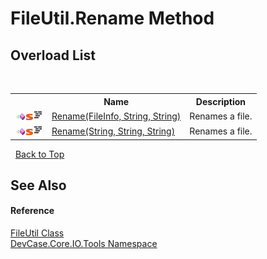 # FileUtil.Rename Method 
 


## Overload List
&nbsp;<table><tr><th></th><th>Name</th><th>Description</th></tr><tr><td>![Public method](media/pubmethod.gif "Public method")![Static member](media/static.gif "Static member")![Code example](media/CodeExample.png "Code example")</td><td><a href="M_DevCase_Core_IO_Tools_FileUtil_Rename">Rename(FileInfo, String, String)</a></td><td>
Renames a file.</td></tr><tr><td>![Public method](media/pubmethod.gif "Public method")![Static member](media/static.gif "Static member")![Code example](media/CodeExample.png "Code example")</td><td><a href="M_DevCase_Core_IO_Tools_FileUtil_Rename_1">Rename(String, String, String)</a></td><td>
Renames a file.</td></tr></table>&nbsp;
<a href="#fileutil.rename-method">Back to Top</a>

## See Also


#### Reference
<a href="T_DevCase_Core_IO_Tools_FileUtil">FileUtil Class</a><br /><a href="N_DevCase_Core_IO_Tools">DevCase.Core.IO.Tools Namespace</a><br />